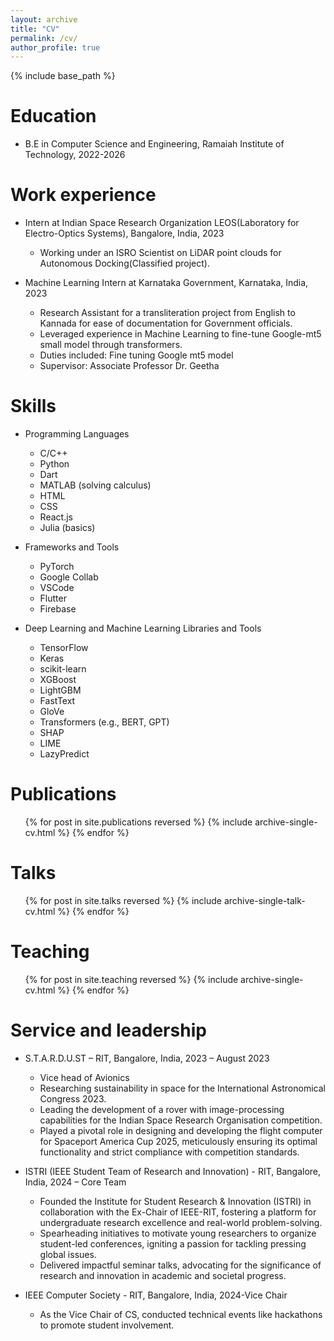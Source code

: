 ```yaml
---
layout: archive
title: "CV"
permalink: /cv/
author_profile: true
---
```


{% include base_path %}

Education
======
* B.E in Computer Science and Engineering, Ramaiah Institute of Technology, 2022-2026

Work experience
======
* Intern at Indian Space Research Organization LEOS(Laboratory for Electro-Optics Systems), Bangalore, India, 2023
  * Working under an ISRO Scientist on LiDAR point clouds for Autonomous Docking(Classified project).

* Machine Learning Intern at Karnataka Government, Karnataka, India, 2023 
  * Research Assistant for a transliteration project from English to Kannada for ease of documentation for Government officials. 
  * Leveraged experience in Machine Learning to fine-tune Google-mt5 small model through transformers.
  * Duties included: Fine tuning Google mt5 model
  * Supervisor: Associate Professor Dr. Geetha

  
Skills
======
* Programming Languages
  * C/C++
  * Python
  * Dart
  * MATLAB (solving calculus)
  * HTML
  * CSS
  * React.js
  * Julia (basics)

* Frameworks and Tools
  * PyTorch
  * Google Collab
  * VSCode
  * Flutter
  * Firebase
  
* Deep Learning and Machine Learning Libraries and Tools
  * TensorFlow
  * Keras
  * scikit-learn
  * XGBoost
  * LightGBM
  * FastText
  * GloVe
  * Transformers (e.g., BERT, GPT)
  * SHAP
  * LIME
  * LazyPredict

Publications
======
  <ul>{% for post in site.publications reversed %}
    {% include archive-single-cv.html %}
  {% endfor %}</ul>
  
Talks
======
  <ul>{% for post in site.talks reversed %}
    {% include archive-single-talk-cv.html  %}
  {% endfor %}</ul>
  
Teaching
======
  <ul>{% for post in site.teaching reversed %}
    {% include archive-single-cv.html %}
  {% endfor %}</ul>
  
Service and leadership
======
* S.T.A.R.D.U.ST  – RIT, Bangalore, India, 2023 – August 2023 
  * Vice head of Avionics
  * Researching sustainability in space for the International Astronomical Congress 2023.
  * Leading the development of a rover with image-processing capabilities for the Indian Space Research Organisation competition.
  * Played a pivotal role in designing and developing the flight computer for Spaceport America Cup 2025, meticulously ensuring its optimal functionality and strict compliance with competition standards.

* ISTRI (IEEE Student Team of Research and Innovation) - RIT, Bangalore, India, 2024 – Core Team 
  * Founded the Institute for Student Research & Innovation (ISTRI) in collaboration with the Ex-Chair of IEEE-RIT, fostering a platform for undergraduate research excellence and real-world problem-solving.
  * Spearheading initiatives to motivate young researchers to organize student-led conferences, igniting a passion for tackling pressing global issues. 
  * Delivered impactful seminar talks, advocating for the significance of research and innovation in academic and societal progress.

* IEEE Computer Society - RIT, Bangalore, India, 2024-Vice Chair
  * As the Vice Chair of CS, conducted technical events like hackathons to promote student involvement. 

